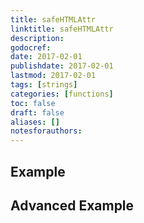 ```yaml
---
title: safeHTMLAttr
linktitle: safeHTMLAttr
description:
godocref:
date: 2017-02-01
publishdate: 2017-02-01
lastmod: 2017-02-01
tags: [strings]
categories: [functions]
toc: false
draft: false
aliases: []
notesforauthors:
---
```


## Example

## Advanced Example

